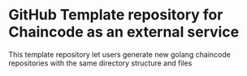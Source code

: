 # GitHub Template repository for Chaincode as an external service

This template repository let users generate new golang chaincode repositories with the same directory structure and files